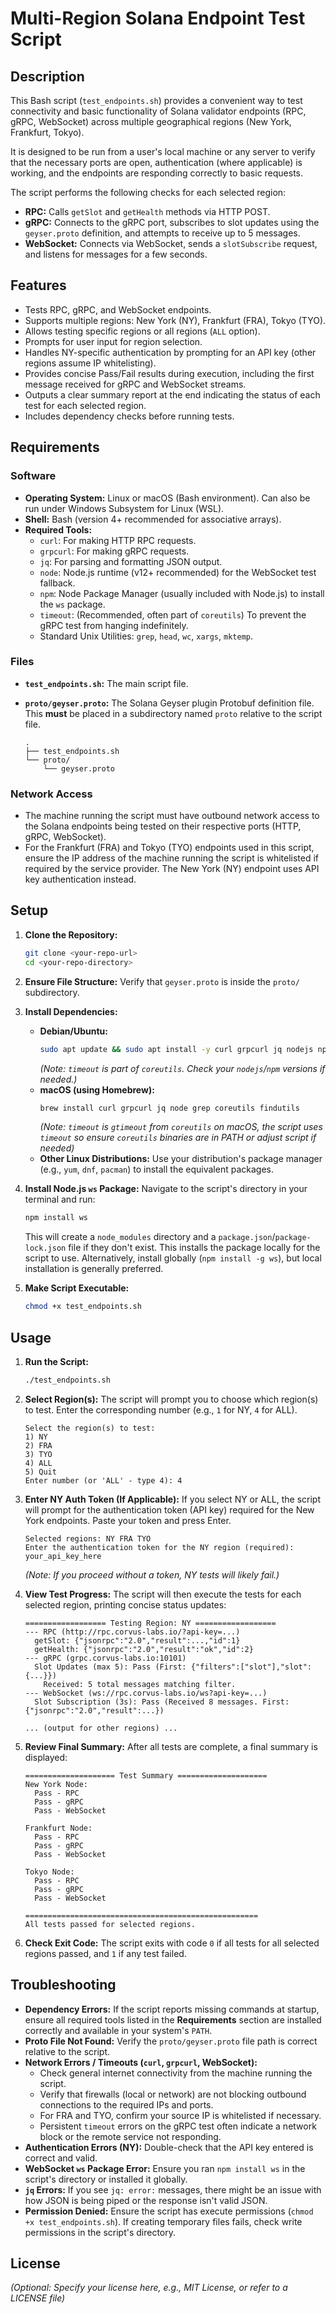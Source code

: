 # Multi-Region Solana Endpoint Test Script

## Description

This Bash script (`test_endpoints.sh`) provides a convenient way to test connectivity and basic functionality of Solana validator endpoints (RPC, gRPC, WebSocket) across multiple geographical regions (New York, Frankfurt, Tokyo).

It is designed to be run from a user's local machine or any server to verify that the necessary ports are open, authentication (where applicable) is working, and the endpoints are responding correctly to basic requests.

The script performs the following checks for each selected region:

*   **RPC:** Calls `getSlot` and `getHealth` methods via HTTP POST.
*   **gRPC:** Connects to the gRPC port, subscribes to slot updates using the `geyser.proto` definition, and attempts to receive up to 5 messages.
*   **WebSocket:** Connects via WebSocket, sends a `slotSubscribe` request, and listens for messages for a few seconds.

## Features

*   Tests RPC, gRPC, and WebSocket endpoints.
*   Supports multiple regions: New York (NY), Frankfurt (FRA), Tokyo (TYO).
*   Allows testing specific regions or all regions (`ALL` option).
*   Prompts for user input for region selection.
*   Handles NY-specific authentication by prompting for an API key (other regions assume IP whitelisting).
*   Provides concise Pass/Fail results during execution, including the first message received for gRPC and WebSocket streams.
*   Outputs a clear summary report at the end indicating the status of each test for each selected region.
*   Includes dependency checks before running tests.

## Requirements

### Software

*   **Operating System:** Linux or macOS (Bash environment). Can also be run under Windows Subsystem for Linux (WSL).
*   **Shell:** Bash (version 4+ recommended for associative arrays).
*   **Required Tools:**
    *   `curl`: For making HTTP RPC requests.
    *   `grpcurl`: For making gRPC requests.
    *   `jq`: For parsing and formatting JSON output.
    *   `node`: Node.js runtime (v12+ recommended) for the WebSocket test fallback.
    *   `npm`: Node Package Manager (usually included with Node.js) to install the `ws` package.
    *   `timeout`: (Recommended, often part of `coreutils`) To prevent the gRPC test from hanging indefinitely.
    *   Standard Unix Utilities: `grep`, `head`, `wc`, `xargs`, `mktemp`.

### Files

*   **`test_endpoints.sh`:** The main script file.
*   **`proto/geyser.proto`:** The Solana Geyser plugin Protobuf definition file. This **must** be placed in a subdirectory named `proto` relative to the script file.

    ```
    .
    ├── test_endpoints.sh
    └── proto/
        └── geyser.proto
    ```

### Network Access

*   The machine running the script must have outbound network access to the Solana endpoints being tested on their respective ports (HTTP, gRPC, WebSocket).
*   For the Frankfurt (FRA) and Tokyo (TYO) endpoints used in this script, ensure the IP address of the machine running the script is whitelisted if required by the service provider. The New York (NY) endpoint uses API key authentication instead.

## Setup

1.  **Clone the Repository:**
    ```bash
    git clone <your-repo-url>
    cd <your-repo-directory>
    ```

2.  **Ensure File Structure:** Verify that `geyser.proto` is inside the `proto/` subdirectory.

3.  **Install Dependencies:**
    *   **Debian/Ubuntu:**
        ```bash
        sudo apt update && sudo apt install -y curl grpcurl jq nodejs npm coreutils grep coreutils xargs
        ```
        *(Note: `timeout` is part of `coreutils`. Check your `nodejs`/`npm` versions if needed.)*
    *   **macOS (using Homebrew):**
        ```bash
        brew install curl grpcurl jq node grep coreutils findutils
        ```
        *(Note: `timeout` is `gtimeout` from `coreutils` on macOS, the script uses `timeout` so ensure `coreutils` binaries are in PATH or adjust script if needed)*
    *   **Other Linux Distributions:** Use your distribution's package manager (e.g., `yum`, `dnf`, `pacman`) to install the equivalent packages.

4.  **Install Node.js `ws` Package:** Navigate to the script's directory in your terminal and run:
    ```bash
    npm install ws
    ```
    This will create a `node_modules` directory and a `package.json`/`package-lock.json` file if they don't exist. This installs the package locally for the script to use. Alternatively, install globally (`npm install -g ws`), but local installation is generally preferred.

5.  **Make Script Executable:**
    ```bash
    chmod +x test_endpoints.sh
    ```

## Usage

1.  **Run the Script:**
    ```bash
    ./test_endpoints.sh
    ```

2.  **Select Region(s):** The script will prompt you to choose which region(s) to test. Enter the corresponding number (e.g., `1` for NY, `4` for ALL).

    ```
    Select the region(s) to test:
    1) NY
    2) FRA
    3) TYO
    4) ALL
    5) Quit
    Enter number (or 'ALL' - type 4): 4
    ```

3.  **Enter NY Auth Token (If Applicable):** If you select NY or ALL, the script will prompt for the authentication token (API key) required for the New York endpoints. Paste your token and press Enter.

    ```
    Selected regions: NY FRA TYO
    Enter the authentication token for the NY region (required): your_api_key_here
    ```
    *(Note: If you proceed without a token, NY tests will likely fail.)*

4.  **View Test Progress:** The script will then execute the tests for each selected region, printing concise status updates:

    ```
    ================== Testing Region: NY ==================
    --- RPC (http://rpc.corvus-labs.io/?api-key=...)
      getSlot: {"jsonrpc":"2.0","result":...,"id":1}
      getHealth: {"jsonrpc":"2.0","result":"ok","id":2}
    --- gRPC (grpc.corvus-labs.io:10101)
      Slot Updates (max 5): Pass (First: {"filters":["slot"],"slot":{...}})
        Received: 5 total messages matching filter.
    --- WebSocket (ws://rpc.corvus-labs.io/ws?api-key=...)
      Slot Subscription (3s): Pass (Received 8 messages. First: {"jsonrpc":"2.0","result":...})

    ... (output for other regions) ...
    ```

5.  **Review Final Summary:** After all tests are complete, a final summary is displayed:

    ```
    ==================== Test Summary ====================
    New York Node:
      Pass - RPC
      Pass - gRPC
      Pass - WebSocket

    Frankfurt Node:
      Pass - RPC
      Pass - gRPC
      Pass - WebSocket

    Tokyo Node:
      Pass - RPC
      Pass - gRPC
      Pass - WebSocket

    ====================================================
    All tests passed for selected regions.
    ```

6.  **Check Exit Code:** The script exits with code `0` if all tests for all selected regions passed, and `1` if any test failed.

## Troubleshooting

*   **Dependency Errors:** If the script reports missing commands at startup, ensure all required tools listed in the **Requirements** section are installed correctly and available in your system's `PATH`.
*   **Proto File Not Found:** Verify the `proto/geyser.proto` file path is correct relative to the script.
*   **Network Errors / Timeouts (`curl`, `grpcurl`, WebSocket):**
    *   Check general internet connectivity from the machine running the script.
    *   Verify that firewalls (local or network) are not blocking outbound connections to the required IPs and ports.
    *   For FRA and TYO, confirm your source IP is whitelisted if necessary.
    *   Persistent `timeout` errors on the gRPC test often indicate a network block or the remote service not responding.
*   **Authentication Errors (NY):** Double-check that the API key entered is correct and valid.
*   **WebSocket `ws` Package Error:** Ensure you ran `npm install ws` in the script's directory or installed it globally.
*   **`jq` Errors:** If you see `jq: error:` messages, there might be an issue with how JSON is being piped or the response isn't valid JSON.
*   **Permission Denied:** Ensure the script has execute permissions (`chmod +x test_endpoints.sh`). If creating temporary files fails, check write permissions in the script's directory.

## License

*(Optional: Specify your license here, e.g., MIT License, or refer to a LICENSE file)*
